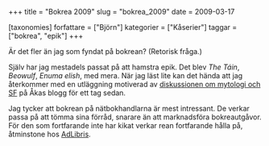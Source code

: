 +++
title = "Bokrea 2009"
slug = "bokrea_2009"
date = 2009-03-17

[taxonomies]
forfattare = ["Björn"]
kategorier = ["Kåserier"]
taggar = ["bokrea", "epik"]
+++

Är det fler än jag som fyndat på bokrean? (Retorisk fråga.)

Själv har jag mestadels passat på att hamstra epik. Det blev <em>The Táin</em>, <em>Beowulf</em>, <em>Enuma elish</em>, med mera. När jag läst lite kan det hända att jag återkommer med en utläggning motiverad av <a href="http://physicalityofwords.blogspot.com/2009/02/science-fiction-as-myth.html">diskussionen om mytologi och SF</a> på Åkas blogg för ett tag sedan.

Jag tycker att bokrean på nätbokhandlarna är mest intressant. De verkar passa på att tömma sina förråd, snarare än att marknadsföra bokreautgåvor. För den som fortfarande inte har kikat verkar rean fortfarande hålla på, åtminstone hos <a href="http://www.adlibris.com/">AdLibris</a>.

